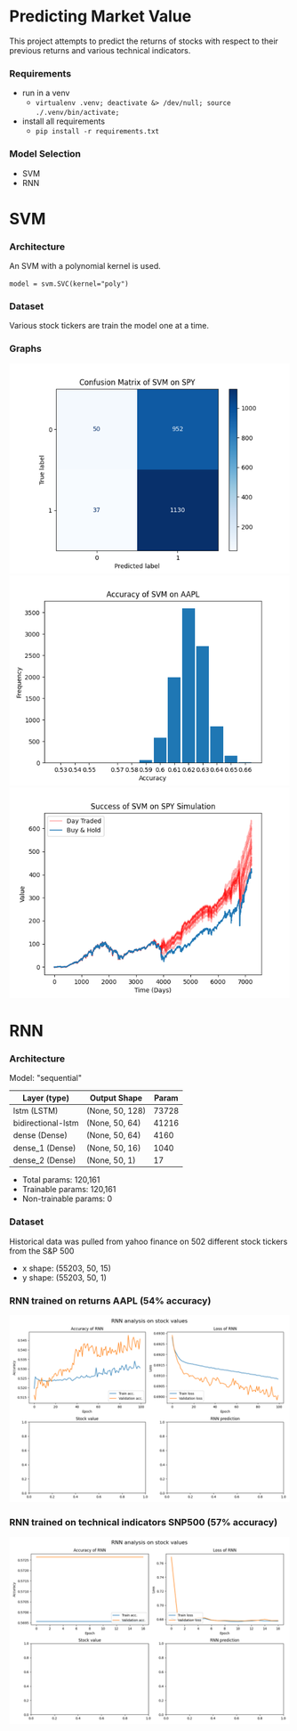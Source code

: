 # Predicting Market Value
This project attempts to predict the returns of stocks with respect to their previous returns and various technical indicators.

### Requirements
* run in a venv
    * `virtualenv .venv; deactivate &> /dev/null; source ./.venv/bin/activate;`
* install all requirements
    * `pip install -r requirements.txt`

### Model Selection

- SVM
- RNN


# SVM

### Architecture

An SVM with a polynomial kernel is used.

`model = svm.SVC(kernel="poly")`

### Dataset

Various stock tickers are train the model one at a time.

### Graphs

![confusion](graphs/svm/SPY-confusion-matrix-svm.png)
![accuracy](graphs/svm/accuracy.png)
![simulation](graphs/svm/SPY-simulation-svm.png)

# RNN

### Architecture

Model: "sequential"

|    Layer (type)          |     Output Shape      |    Param    |
|--------------------------|-----------------------|-------------|
|    lstm (LSTM)           |    (None, 50, 128)    |    73728    |  
|    bidirectional-lstm    |    (None, 50, 64)     |    41216    |
|    dense (Dense)         |    (None, 50, 64)     |    4160     |
|    dense_1 (Dense)       |    (None, 50, 16)     |    1040     |
|    dense_2 (Dense)       |    (None, 50, 1)      |    17       |

* Total params: 120,161
* Trainable params: 120,161
* Non-trainable params: 0

### Dataset
Historical data was pulled from yahoo finance on 502 different stock tickers from the S&P 500

* x shape: (55203, 50, 15)
* y shape: (55203, 50, 1)


### RNN trained on returns AAPL (54% accuracy)
![accuracy](graphs/rnn/results-rnn.png)

### RNN trained on technical indicators SNP500 (57% accuracy)

![accuracy](graphs/rnn/snp500.png)
